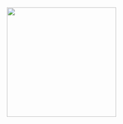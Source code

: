 <p align="center" style="margin-top:50px">
  <img src="https://github.com/aasumitro/ExampleFragmentDialog/blob/master/assets/fragment.gif" width="250">
</p>
